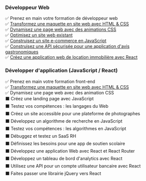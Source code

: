 ### Développeur Web
:white_check_mark: Prenez en main votre formation de développeur web  
:white_check_mark: [Transformez une maquette en site web avec HTML & CSS](https://github.com/CHENON-Evan/Transformez_une_maquette_en_site_web_avec_html_css-Developpeur_web)  
:white_check_mark: [Dynamisez une page web avec des animations CSS](https://github.com/CHENON-Evan/Dynamisez_une_page_web_avec_des_animations_CSS-Developpeur_web)  
:white_check_mark: [Optimisez un site web existant](https://github.com/CHENON-Evan/Optimisez_un_site_web_existant-Developpeur_web)  
:white_check_mark: [Construisez un site e-commerce en JavaScript](https://github.com/CHENON-Evan/Construisez_un_site_e_commerce_en_JavaScript-Developpeur_web)  
:white_check_mark: [Construisez une API sécurisée pour une application d'avis gastronomiques](https://github.com/CHENON-Evan/Construisez_une_API_securise_pour_une_application_d_avis_gastronomiques-Developpeur_web)  
:white_check_mark: [Créez une application web de location immobilière avec React](https://github.com/CHENON-Evan/Creez_une_application_web_de_location_immobilire_avec_React-Developpeur_web)

### Développer d'application (JavaScript / React)
:white_check_mark: Prenez en main votre formation front-end  
:white_check_mark: [Transformez une maquette en site web avec HTML & CSS](https://github.com/CHENON-Evan/Transformez_une_maquette_en_site_web_avec_html_css-Developpeur_Javascript_React)   
:white_check_mark: Dynamisez une page web avec des animation CSS  
:black_large_square: Créez une landing page avec JavaScript  
:black_large_square: Testez vos compétences : les langages du Web  
:black_large_square: Créez un site accessible pour une plateforme de photographes  
:black_large_square: Développez un algorithme de recherche en JavaScript  
:black_large_square: Testez vos compétences : les algorithmes en JavaScript  
:black_large_square: Débuggez et testez un SaaS RH  
:black_large_square: Définissez les besoins pour une app de soutien scolaire  
:black_large_square: Développez une application Web avec React et React Router  
:black_large_square: Développez un tableau de bord d'analytics avec React  
:black_large_square: Utilisez une API pour un compte utilisateur bancaire avec React  
:black_large_square: Faites passer une librairie jQuery vers React  
